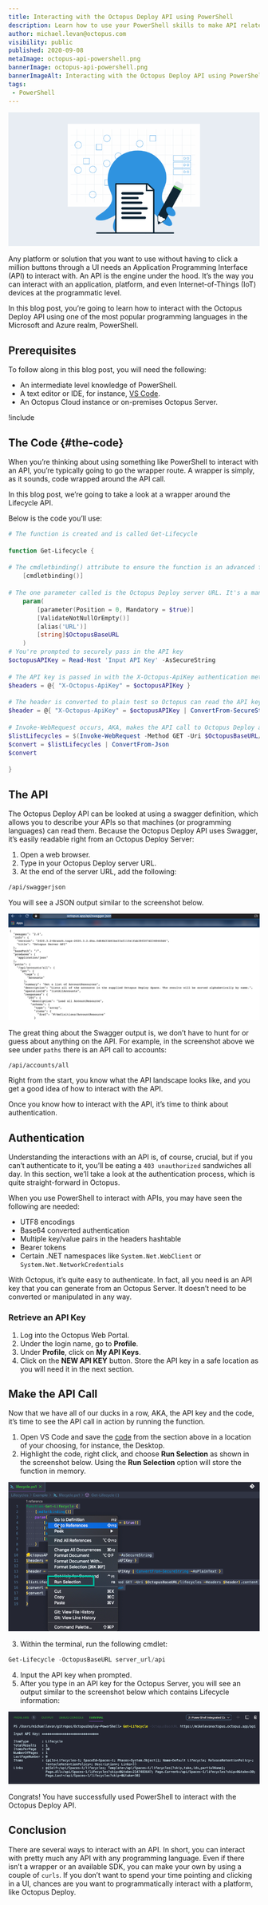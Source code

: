 ```yaml
---
title: Interacting with the Octopus Deploy API using PowerShell
description: Learn how to use your PowerShell skills to make API related calls to Octopus Deploy.
author: michael.levan@octopus.com
visibility: public
published: 2020-09-08
metaImage: octopus-api-powershell.png
bannerImage: octopus-api-powershell.png
bannerImageAlt: Interacting with the Octopus Deploy API using PowerShell
tags:
 - PowerShell
---
```


![Interacting with the Octopus Deploy API using PowerShell](octopus-api-powershell.png)

Any platform or solution that you want to use without having to click a million buttons through a UI needs an Application Programming Interface (API) to interact with. An API is the engine under the hood. It’s the way you can interact with an application, platform, and even Internet-of-Things (IoT) devices at the programmatic level.

In this blog post, you’re going to learn how to interact with the Octopus Deploy API using one of the most popular programming languages in the Microsoft and Azure realm, PowerShell.

## Prerequisites

To follow along in this blog post, you will need the following:

- An intermediate level knowledge of PowerShell.
- A text editor or IDE, for instance, [VS Code](https://code.visualstudio.com/download).
- An Octopus Cloud instance or on-premises Octopus Server.

!include <register>

## The Code {#the-code}

When you’re thinking about using something like PowerShell to interact with an API, you’re typically going to go the wrapper route. A wrapper is simply, as it sounds, code wrapped around the API call.

In this blog post, we’re going to take a look at a wrapper around the Lifecycle API.

Below is the code you’ll use:

```powershell
# The function is created and is called Get-Lifecycle

function Get-Lifecycle {

# The cmdletbinding() attribute to ensure the function is an advanced function, which gives us the ability to use PowerShell features like the $PSCmdlet class, error action preferences, etc.
    [cmdletbinding()]

# The one parameter called is the Octopus Deploy server URL. It's a mandatory parameter.
    param(
        [parameter(Position = 0, Mandatory = $true)]
        [ValidateNotNullOrEmpty()]
        [alias('URL')]
        [string]$OctopusBaseURL
    )
# You're prompted to securely pass in the API key
$octopusAPIKey = Read-Host 'Input API Key' -AsSecureString

# The API key is passed in with the X-Octopus-ApiKey authentication method
$headers = @{ "X-Octopus-ApiKey" = $octopusAPIKey }

# The header is converted to plain test so Octopus can read the API key
$header = @{ "X-Octopus-ApiKey" = $octopusAPIKey | ConvertFrom-SecureString -AsPlainText }

# Invoke-WebRequest occurs, AKA, makes the API call to Octopus Deploy and returns the Lifecycles
$listLifecycles = $(Invoke-WebRequest -Method GET -Uri $OctopusBaseURL/lifecycles -Headers $header).content
$convert = $listLifecycles | ConvertFrom-Json
$convert

}
```

## The API

The Octopus Deploy API can be looked at using a swagger definition, which allows you to describe your APIs so that machines (or programming languages) can read them. Because the Octopus Deploy API uses Swagger, it’s easily readable right from an Octopus Deploy Server:

1. Open a web browser.
2. Type in your Octopus Deploy server URL.
3. At the end of the server URL, add the following:

```bash
/api/swaggerjson
```

You will see a JSON output similar to the screenshot below.

![Swagger output](images/1.png)

The great thing about the Swagger output is, we don’t have to hunt for or guess about anything on the API. For example, in the screenshot above we see under `paths` there is an API call to accounts:

```bash
/api/accounts/all
```

Right from the start, you know what the API landscape looks like, and you get a good idea of how to interact with the API.

Once you know how to interact with the API, it’s time to think about authentication.

## Authentication

Understanding the interactions with an API is, of course, crucial, but if you can’t authenticate to it, you’ll be eating a `403 unauthorized` sandwiches all day. In this section, we’ll take a look at the authentication process, which is quite straight-forward in Octopus.

When you use PowerShell to interact with APIs, you may have seen the following are needed:

- UTF8 encodings
- Base64 converted authentication
- Multiple key/value pairs in the headers hashtable
- Bearer tokens
- Certain .NET namespaces like `System.Net.WebClient` or `System.Net.NetworkCredentials`

With Octopus, it’s quite easy to authenticate. In fact, all you need is an API key that you can generate from an Octopus Server. It doesn’t need to be converted or manipulated in any way.

### Retrieve an API Key

1. Log into the Octopus Web Portal.
2. Under the login name, go to **Profile**.
3. Under **Profile**, click on **My API Keys**.
4. Click on the **NEW API KEY** button. Store the API key in a safe location as you will need it in the next section.

## Make the API Call

Now that we have all of our ducks in a row, AKA, the API key and the code, it’s time to see the API call in action by running the function.

1. Open VS Code and save the [code](#the-code) from the section above in a location of your choosing, for instance, the Desktop.
2. Highlight the code, right click, and choose **Run Selection** as shown in the screenshot below. Using the **Run Selection** option will store the function in memory.

![Run selection option in VS Code](images/2.png)

3. Within the terminal, run the following cmdlet:

```powershell
Get-Lifecycle -OctopusBaseURL server_url/api
```

4. Input the API key when prompted.
5. After you type in an API key for the Octopus Server, you will see an output similar to the screenshot below which contains Lifecycle information:

![Output with Lifecycle information](images/4.png)

Congrats! You have successfully used PowerShell to interact with the Octopus Deploy API.

## Conclusion

There are several ways to interact with an API. In short, you can interact with pretty much any API with any programming language. Even if there isn’t a wrapper or an available SDK, you can make your own by using a couple of `curls`. If you don’t want to spend your time pointing and clicking in a UI, chances are you want to programmatically interact with a platform, like Octopus Deploy.
